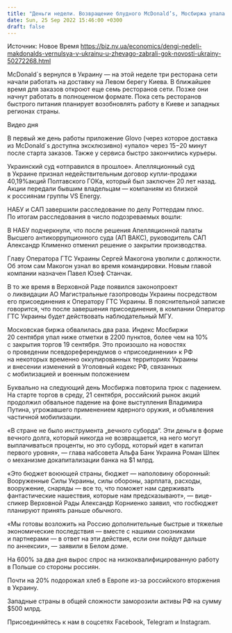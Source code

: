 ```yaml
---
title: "Деньги недели. Возвращение блудного McDonald’s, Мосбиржа упала два раза, у Жеваго отбирают Полтавский ГОК"
date: Sun, 25 Sep 2022 15:46:00 +0300
draft: false
---
```

Источник: Новое Время https://biz.nv.ua/economics/dengi-nedeli-makdonalds-vernulsya-v-ukrainu-u-zhevago-zabrali-gok-novosti-ukrainy-50272268.html


McDonald`s вернулся в Украину — на этой неделе три ресторана сети начали работать на доставку на Левом берегу Киева. В ближайшее время для заказов откроют еще семь ресторанов сети. Позже они начнут работать в полноценном формате. Пока сеть ресторанов быстрого питания планирует возобновлять работу в Киеве и западных регионах страны.

 Видео дня   

В первый же день работы приложение Glovo (через которое доставка из McDonald`s доступна эксклюзивно) «упало» через 15−20 минут после старта заказов. Также у сервиса быстро закончились курьеры.

Украинский суд «отправился в прошлое». Апелляционный суд в Украине признал недействительным договор купли-продажи 40,19%акций Полтавского ГОКа, который был заключен 20 лет назад. Акции передали бывшим владельцам — компаниям из близкой к россиянам группы VS Energy.

НАБУ и САП завершили расследование по делу Роттердам плюс. По итогам расследования в число подозреваемых вошли:

В НАБУ подчеркнули, что после решения Апелляционной палаты Высшего антикоррупционного суда (АП ВАКС), руководитель САП Александр Клименко отменил решение о закрытии производства.

Главу Оператора ГТС Украины Сергей Макогона уволили с должности. Об этом сам Макогон узнал во время командировки. Новым главой компании назначен Павел Юзеф Станчак.

В то же время в Верховной Раде появился законопроект о ликвидации АО Магистральные газопроводы Украины посредством его присоединения к Оператору ГТС Украины. В пояснительной записке говорится, что после завершения присоединения, в компании Оператор ГТС Украины будет действовать наблюдательный МГУ.

Московская биржа обвалилась два раза. Индекс Мосбиржи 20 сентября упал ниже отметки в 2200 пунктов, более чем на 10% с закрытия торгов 19 сентября. Это произошло на новостях о проведении псевдореферендумов о «присоединении» к РФ на некоторых временно оккупированных территориях Украины и внесении изменений в Уголовный кодекс РФ, связанных с мобилизацией и военным положением

Буквально на следующий день Мосбиржа повторила трюк с падением. На старте торгов в среду, 21 сентября, российский рынок акций продолжил обвальное падение на фоне выступления Владимира Путина, угрожавшего применением ядерного оружия, и объявления частичной мобилизации.

«В стране не было инструмента „вечного суборда“. Эти деньги в форме вечного долга, который никогда не возвращается, на него могут выплачиваться проценты, но это суборд, который идет в капитал первого уровня», — глава набсовета Альфа Банк Украина Роман Шпек о механизме докапитализации банка на $1 млрд. 

«Это бюджет воюющей страны, бюджет — наполовину оборонный: Вооруженные Силы Украины, силы обороны, зарплата, расходы, вооружение, снаряды — все то, что поможет нам сдерживать фантастические нашествия, которые нам предсказывают», — вице-спикер Верховной Рады Александр Корниенко заявил, что госбюджет планируют принять раньше обычного. 

«Мы готовы возложить на Россию дополнительные быстрые и тяжелые экономические последствия — вместе с нашими союзниками и партнерами — в ответ на эти действия, если они пойдут дальше по аннексии», — заявили в Белом доме. 

На 600% за два дня вырос спрос на низкоквалифицированную работу в Польше со стороны россиян.

Почти на 20% подорожал хлеб в Европе из-за российского вторжения в Украину.

Западные страны в общей сложности заморозили активы РФ на сумму $500 млрд. 

Присоединяйтесь к нам в соцсетях Facebook, Telegram и Instagram.
